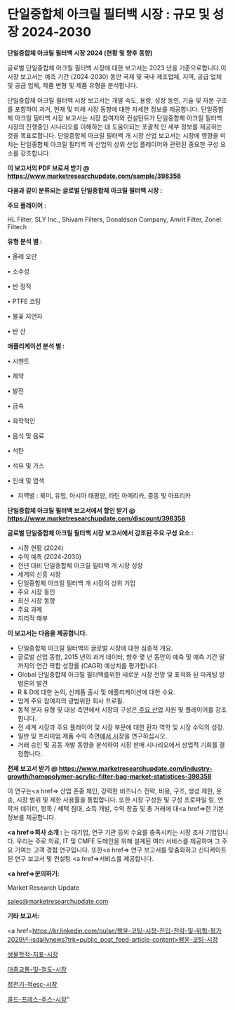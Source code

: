 # 단일중합체 아크릴 필터백 시장 : 규모 및 성장 2024-2030

<strong>단일중합체 아크릴 필터백 시장 2024 (현황 및 향후 동향)</strong>

글로벌 단일중합체 아크릴 필터백 시장에 대한 보고서는 2023 년을 기준으로합니다.이 시장 보고서는 예측 기간 (2024-2030) 동안 국제 및 국내 제조업체, 지역, 공급 업체 및 공급 업체, 제품 변형 및 제품 유형을 분석합니다.

단일중합체 아크릴 필터백 시장 보고서는 개발 속도, 용량, 성장 동인, 기술 및 자본 구조를 포함하여 과거, 현재 및 미래 시장 동향에 대한 자세한 정보를 제공합니다. 단일중합체 아크릴 필터백 시장 보고서는 시장 참여자와 컨설턴트가 단일중합체 아크릴 필터백 시장의 진행중인 시나리오를 이해하는 데 도움이되는 포괄적 인 세부 정보를 제공하는 것을 목표로합니다. 단일중합체 아크릴 필터백 개 시장 산업 보고서는 시장에 영향을 미치는 단일중합체 아크릴 필터백 개 산업의 상위 산업 플레이어와 관련된 중요한 구성 요소를 강조합니다.



<strong>이 보고서의 PDF 브로셔 받기 @ <a href=https://www.marketresearchupdate.com/sample/398358>https://www.marketresearchupdate.com/sample/398358</a></strong>



<strong>다음과 같이 분류되는 글로벌 단일중합체 아크릴 필터백 시장 :</strong>



<strong>주요 플레이어 :</strong>

HL Filter, SLY Inc., Shivam Filters, Donaldson Company, Amrit Filter, Zonel Filtech



<strong>유형 분석 별 :</strong>

• 올레 오만

• 소수성

• 반 정적

• PTFE 코팅

• 불꽃 지연자

• 반 산



<strong>애플리케이션 분석 별 :</strong>

• 시멘트

• 제약

• 발전

• 금속

• 화학적인

• 음식 및 음료

• 석탄

• 석유 및 가스

• 인쇄 및 염색

<ul>
  <li>지역별 : 북미, 유럽, 아시아 태평양, 라틴 아메리카, 중동 및 아프리카</li>
</ul>


<strong>단일중합체 아크릴 필터백 보고서에서 할인 받기 @ <a href=https://www.marketresearchupdate.com/discount/398358>https://www.marketresearchupdate.com/discount/398358</a></strong>



<strong>글로벌 단일중합체 아크릴 필터백 시장 보고서에서 강조된 주요 구성 요소 :</strong>
<ul>
  <li>시장 현황 (2024)</li>
  <li>수익 예측 (2024-2030)</li>
  <li>전년 대비 단일중합체 아크릴 필터백 개 시장 성장</li>
  <li>세계의 신흥 시장</li>
  <li>단일중합체 아크릴 필터백 개 시장의 상위 기업</li>
  <li>주요 시장 동인</li>
  <li>최신 시장 동향</li>
  <li>주요 과제</li>
  <li>지리적 해부</li>
</ul>


<strong>이 보고서는 다음을 제공합니다.</strong>
<ul>
  <li>단일중합체 아크릴 필터백의 글로벌 시장에 대한 심층적 개요.</li>
  <li>글로벌 산업 동향, 2015 년의 과거 데이터, 향후 몇 년 동안의 예측 및 예측 기간 말까지의 연간 복합 성장률 (CAGR) 예상치를 평가합니다.</li>
  <li>Global 단일중합체 아크릴 필터백를위한 새로운 시장 전망 및 표적화 된 마케팅 방법론의 발견</li>
  <li>R &amp; D에 대한 논의, 신제품 출시 및 애플리케이션에 대한 수요.</li>
  <li>업계 주요 참여자의 광범위한 회사 프로필.</li>
  <li>동적 분자 유형 및 대상 측면에서 시장의 구성은<a href=> 주요 산</a>업 자원 및 플레이어를 강조합니다.</li>
  <li>전 세계 시장과 주요 플레이어 및 시장 부문에 대한 환자 역학 및 시장 수익의 성장.</li>
  <li>일반 및 프리미엄 제품 수익 측면<a href=>에서 시</a>장을 연구하십시오.</li>
  <li>거래 승인 및 공동 개발 동향을 분석하여 시장 판매 시나리오에서 상업적 기회를 결정합니다.</li>
</ul>



<strong>전체 보고서 받기 @ <a href=https://www.marketresearchupdate.com/industry-growth/homopolymer-acrylic-filter-bag-market-statistices-398358>https://www.marketresearchupdate.com/industry-growth/homopolymer-acrylic-filter-bag-market-statistices-398358</a></strong>

이 연구는<a href=> 산업 존중</a> 체인, 강력한 비즈니스 전략, 비용, 구조, 생성 제한, 운송, 시장 범위 및 제한 사용률을 통합합니다. 또한 시장 구성원 및 구성 프로파일 링, 연락처 데이터, 항목 / 혜택 침대, 소득 개발, 수익 창출 및 총 거래에 대<a href=>한 기본 </a>정보를 제공합니다.



<strong><a href=>회사 소</a>개 :</strong>
는 대기업, 연구 기관 등의 수요를 충족시키는 시장 조사 기업입니다. 우리는 주로 의료, IT 및 CMFE 도메인을 위해 설계된 여러 서비스를 제공하며 그 주요 기여는 고객 경험 연구입니다. 또한<a href=> 연구 보</a>고서를 맞춤화하고 신디케이트 된 연구 보고서 및 컨설팅 <a href=>서비스</a>를 제공합니다.



<strong><a href=>문의하기:</a></strong>

Market Research Update

sales@marketresearchupdate.com



<strong>기타 보고서:</strong>

<a href=https://kr.linkedin.com/pulse/팽윤-코팅-시장-진입-전략-및-위험-평가2029년-isdailynews?trk=public_post_feed-article-content>팽윤-코팅-시장</a>

<a href=https://www.linkedin.com/pulse/생물학적-지표-시장-규모-및-성장-2023-survey-savvy-insights-360-analysis/>생물학적-지표-시장</a>

<a href=https://www.linkedin.com/pulse/대중교통-및-철도-시장-경쟁-분석-성장-잠재력-2029-analytics-alchemy-360-analysis-nnp7f/>대중교통-및-철도-시장</a>

<a href=https://www.linkedin.com/pulse/정전기-척esc-시장-규모-및-성장-2023-trend-tracking-tips-360-analysis-lyi4f/>정전기-척esc-시장</a>

<a href=https://www.linkedin.com/pulse/콜드-프레스-주스-시장-현재-및-미래-성장-2030-trend-tracking-tips-360-analysis-v3rtc/>콜드-프레스-주스-시장</a>"
